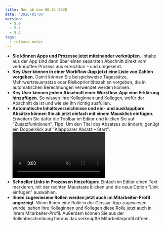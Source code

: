 ```yaml
---
title: Neu ab dem 06.01.2020
date: '2020-01-06'
version:
  - 5.0
  - 5.1
  - 5.2
tags:
  - release-notes
---
```


- **Sie können Apps und Prozesse jetzt miteinander verknüpfen.** Inhalte aus der App sind dann über einen separaten Abschnitt direkt vom verknüpften Prozess aus erreichbar – und umgekehrt.
- **Key User können in einer Workflow-App jetzt eine Liste von Zahlen vorgeben.** Damit können Sie beispielsweise Tagessätze, Mehrwertsteuersätze oder Risikoprioritätszahlen vorgeben, die in automatischen Berechnungen verwendet werden können.
- **Key User können jedem Abschnitt einer Workflow-App eine Erklärung hinzufügen.** So wissen Ihre Kolleginnen und Kollegen, wofür der Abschnitt da ist und wie sie ihn richtig ausfüllen.
- **Automatische Inhaltsverzeichnisse und ein- und ausklappbare Absätze können Sie ab jetzt einfach mit einem Mausklick einfügen.** Erweitern Sie dafür die Toolbar im Editor und klicken Sie auf "Zusatzfunktionen". Tipp: Um den Titel des Absatzes zu ändern, genügt ein Doppelklick auf "Klappbarer Absatz – Start".
  <video autoplay="" inline="" loop="" muted="">
    <source src="images/release-notes/5_2_klappbarer_absatz_zoomed.mp4" type="video/mp4">
    Sorry, your browser doesn't support embedded videos.
  </video>
- **Schneller Links in Prozessen hinzufügen:** Einfach im Editor einen Text markieren, mit der rechten Maustaste klicken und die neue Option "Link einfügen" auswählen.
- **Ihnen zugewiesene Rollen werden jetzt auch im Mitarbeiter-Profil angezeigt.** Wenn Ihnen eine Rolle in der Glossar-App zugewiesen wurde, sehen Ihre Kolleginnen und Kollegen diese Rolle jetzt auch in Ihrem Mitarbeiter-Profil. Außerdem können Sie aus der Rollenbeschreibung heraus das verknüpfte Mitarbeiterprofil öffnen.

